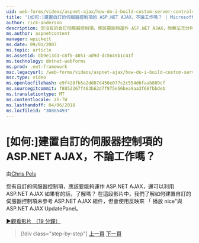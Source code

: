 ```yaml
---
uid: web-forms/videos/aspnet-ajax/how-do-i-build-custom-server-controls-that-work-with-or-without-aspnet-ajax
title: '[如何:]建置自訂的伺服器控制項的 ASP.NET AJAX，不論工作嗎？ | Microsoft Docs'
author: rick-anderson
description: 您沒有的自訂伺服器控制項，應該要能夠運作 ASP.NET AJAX，尚無法充分利用 ASP.NET AJAX 如果使用了解...
ms.author: aspnetcontent
manager: wpickett
ms.date: 09/01/2007
ms.topic: article
ms.assetid: db9e13d3-c8f5-4051-ad9d-dc5649b1c41f
ms.technology: dotnet-webforms
ms.prod: .net-framework
msc.legacyurl: /web-forms/videos/aspnet-ajax/how-do-i-build-custom-server-controls-that-work-with-or-without-aspnet-ajax
msc.type: video
ms.openlocfilehash: e9f428fb5a2dd07d450e077c2c554d6faab809cf
ms.sourcegitcommit: f8852267f463b62d7f975e56bea9aa3f68fbbdeb
ms.translationtype: MT
ms.contentlocale: zh-TW
ms.lasthandoff: 04/06/2018
ms.locfileid: "30885493"
---
```

<a name="how-do-i-build-custom-server-controls-that-work-with-or-without-aspnet-ajax"></a>[如何:]建置自訂的伺服器控制項的 ASP.NET AJAX，不論工作嗎？
====================
由[Chris Pels](https://twitter.com/chrispels)

您有自訂的伺服器控制項，應該要能夠運作 ASP.NET AJAX，還可以利用 ASP.NET AJAX 如果有的話，了解嗎？ 在這段影片中，我們了解如何建置自訂的伺服器控制項未參考 ASP.NET AJAX 組件，但會使用反映來 「 播放 nice"與 ASP.NET AJAX UpdatePanel。

[&#9654;觀看影片 （19 分鐘）](https://channel9.msdn.com/Blogs/ASP-NET-Site-Videos/how-do-i-build-custom-server-controls-that-work-with-or-without-aspnet-ajax)

> [!div class="step-by-step"]
> [上一頁](how-do-i-create-an-aspnet-ajax-extender-from-scratch.md)
> [下一頁](how-do-i-associate-ajax-client-behavior-with-an-aspnet-server-control.md)
